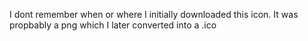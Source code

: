 I dont remember when or where I initially downloaded this icon. It was propbably a png which I later converted into a .ico